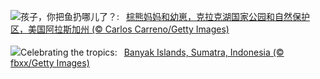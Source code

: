 ![](https://www.bing.com/th?id=OHR.ClamBears_ZH-CN5686721500_UHD.jpg&w=1000)孩子，你把鱼扔哪儿了？:&nbsp;&ensp;[棕熊妈妈和幼崽，克拉克湖国家公园和自然保护区，美国阿拉斯加州 (© Carlos Carreno/Getty Images)](https://www.bing.com/th?id=OHR.ClamBears_ZH-CN5686721500_UHD.jpg)
<br><br/>
![](https://www.bing.com/th?id=OHR.BanyakIslands_EN-US2426505225_UHD.jpg&w=1000)Celebrating the tropics:&nbsp;&ensp;[Banyak Islands, Sumatra, Indonesia (© fbxx/Getty Images)](https://www.bing.com/th?id=OHR.BanyakIslands_EN-US2426505225_UHD.jpg)
<br><br/>
